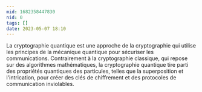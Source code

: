 ```yaml
---
mid: 1682358447830
nid: 0
tags: []
date: 2023-05-07 18:10
---
```


La cryptographie quantique est une approche de la cryptographie qui utilise les principes de la mécanique quantique pour sécuriser les communications. Contrairement à la cryptographie classique, qui repose sur des algorithmes mathématiques, la cryptographie quantique tire parti des propriétés quantiques des particules, telles que la superposition et l'intrication, pour créer des clés de chiffrement et des protocoles de communication inviolables.
